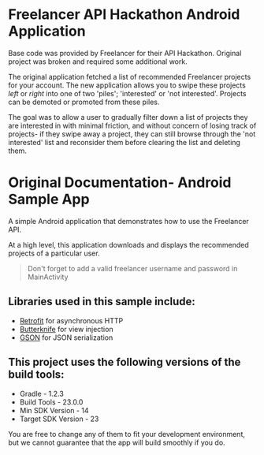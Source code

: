 # Freelancer API Hackathon Android Application
Base code was provided by Freelancer for their API Hackathon. Original project was broken and required some additional work.

The original application fetched a list of recommended Freelancer projects for your account. The new application allows you to swipe these projects _left_ or _right_ into one of two 'piles'; 'interested' or 'not interested'. Projects can be demoted or promoted from these piles. 

The goal was to allow a user to gradually filter down a list of projects they are interested in with minimal friction, and without concern of losing track of projects- if they swipe away a project, they can still browse through the 'not interested' list and reconsider them before clearing the list and deleting them.

# Original Documentation- Android Sample App
A simple Android application that demonstrates how to use the Freelancer API.

At a high level, this application downloads and displays the recommended
projects of a particular user.

> Don't forget to add a valid freelancer username and password in MainActivity

## Libraries used in this sample include:
- [Retrofit](http://square.github.io/retrofit/) for asynchronous HTTP
- [Butterknife](http://jakewharton.github.io/butterknife/) for view injection
- [GSON](https://github.com/google/gson) for JSON serialization

## This project uses the following versions of the build tools:
- Gradle - 1.2.3
- Build Tools - 23.0.0
- Min SDK Version - 14
- Target SDK Version - 23

You are free to change any of them to fit your development environment, but we
cannot guarantee that the app will build smoothly if you do.
